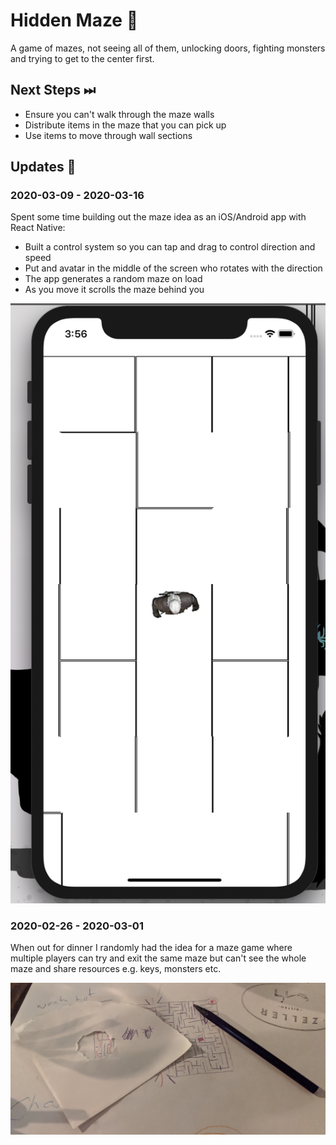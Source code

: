 # Hidden Maze 🔀

A game of mazes, not seeing all of them, unlocking doors, fighting monsters and trying to get to the center first.

## Next Steps ⏭

- Ensure you can't walk through the maze walls
- Distribute items in the maze that you can pick up
- Use items to move through wall sections

## Updates 🔼

### 2020-03-09 - 2020-03-16

Spent some time building out the maze idea as an iOS/Android app with React Native:

- Built a control system so you can tap and drag to control direction and speed
- Put and avatar in the middle of the screen who rotates with the direction
- The app generates a random maze on load
- As you move it scrolls the maze behind you

![Hidden Maze](../assets/hidden-maze-002.png)

### 2020-02-26 - 2020-03-01

When out for dinner I randomly had the idea for a maze game where multiple players can try and exit the same maze but can't see the whole maze and share resources e.g. keys, monsters etc.

![Hidden Maze](../assets/hidden-maze-001.jpg)
